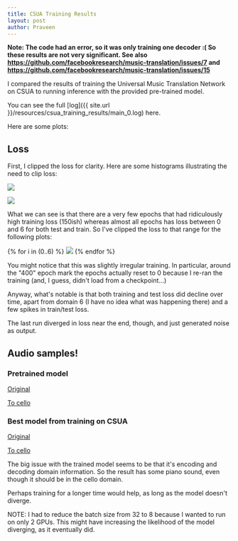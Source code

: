 ```yaml
---
title: CSUA Training Results
layout: post
author: Praveen
---
```


**Note: The code had an error, so it was only training one decoder :( So these results are not very significant. See also <https://github.com/facebookresearch/music-translation/issues/7> and <https://github.com/facebookresearch/music-translation/issues/15>**

I compared the results of training the Universal Music Translation Network on
CSUA to running inference with the provided pre-trained model.

You can see the full
[log]({{ site.url }}/resources/csua_training_results/main_0.log)
here.

Here are some plots:

## Loss

First, I clipped the loss for clarity.
Here are some histograms illustrating the need to clip loss:

![]({{site.url}}/resources/csua_training_results/train_loss_hist.png)

![]({{site.url}}/resources/csua_training_results/test_loss_hist.png)

What we can see is that there are a very few epochs that had ridiculously high
training loss (150ish) whereas almost all epochs has loss between 0 and 6 for
both test and train. So I've clipped the loss to that range for the following
plots:

{% for i in (0..6) %}
![]({{site.url}}/resources/csua_training_results/analysis_{{i}}.png)
{% endfor %}

You might notice that this was slightly irregular training. In particular,
around the "400" epoch mark the epochs actually reset to 0 because I re-ran
the training (and, I guess, didn't load from a checkpoint...)

Anyway, what's notable is that both training and test loss did decline over time,
apart from domain 6 (I have no idea what was happening there) and a few spikes
in train/test loss.

The last run diverged in loss near the end, though, and just generated noise as
output.

## Audio samples!

### Pretrained model

[Original]({{site.url}}/resources/csua_results/pretrained_orig.mp4)

[To cello]({{site.url}}/resources/csua_results/pretrained_tocello.mp4)

### Best model from training on CSUA

[Original]({{site.url}}/resources/csua_results/bestmodel_orig.mp4)

[To cello]({{site.url}}/resources/csua_results/bestmodel_tocello.mp4)

The big issue with the trained model seems to be that it's encoding and decoding
domain information. So the result has some piano sound, even though it should
be in the cello domain.

Perhaps training for a longer time would help, as long as the model doesn't
diverge.

NOTE: I had to reduce the batch size from 32 to 8 because I wanted to run on
only 2 GPUs. This might have increasing the likelihood of the model diverging,
as it eventually did.
